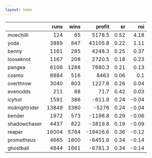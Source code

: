 ```yaml
---   
layout: home   
---   
```



|               |   runs |   wins |   profit |   sr |   roi |
|:--------------|-------:|-------:|---------:|-----:|------:|
| moechilli     |    124 |     65 |   5178.5 | 0.52 |  4.18 |
| yoda          |   3889 |    847 |  43105.8 | 0.22 |  1.11 |
| benny         |   1161 |    285 |   4248.3 | 0.25 |  0.37 |
| looseknot     |   1167 |    208 |   2720.5 | 0.18 |  0.23 |
| pangea        |   6106 |   1288 |   7680.3 | 0.21 |  0.13 |
| cosmo         |   8884 |    516 |   8463   | 0.06 |  0.1  |
| overthrow     |   3040 |    803 |   1227.6 | 0.26 |  0.04 |
| evenodds      |    211 |     88 |     71.7 | 0.42 |  0.03 |
| icyhot        |   1591 |    386 |   -611.9 | 0.24 | -0.04 |
| midnightrider |  13849 |   3380 |  -5276   | 0.24 | -0.04 |
| bender        |   1972 |    573 |  -1198.8 | 0.29 | -0.06 |
| shadowchaser  |   4437 |    822 |  -3819.8 | 0.19 | -0.09 |
| reaper        |  16004 |   5784 | -19416.6 | 0.36 | -0.12 |
| prometheus    |   4665 |   1600 |  -6451.6 | 0.34 | -0.14 |
| ghostball     |   4844 |   1661 |  -6781.3 | 0.34 | -0.14 |